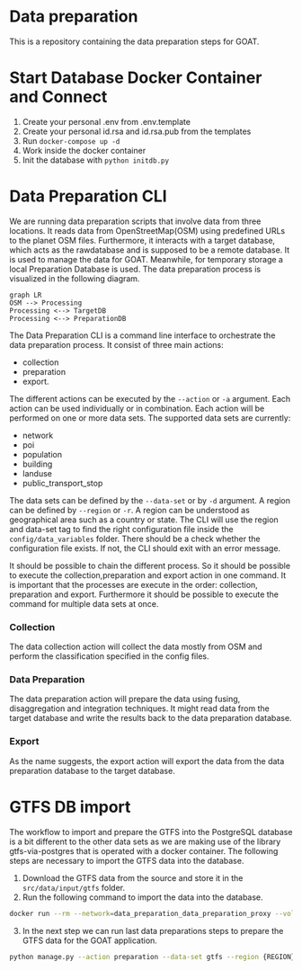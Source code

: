 # Data preparation
This is a repository containing the data preparation steps for GOAT. 


# Start Database Docker Container and Connect

1. Create your personal .env from .env.template
2. Create your personal id.rsa and id.rsa.pub from the templates
3. Run `docker-compose up -d`
4. Work inside the docker container
5. Init the database with `python initdb.py`

# Data Preparation CLI

We are running data preparation scripts that involve data from three locations. It reads data from OpenStreetMap(OSM) using predefined URLs to the planet OSM files. Furthermore, it interacts with a target database, which acts as the rawdatabase and is supposed to be a remote database. It is used to manage the data for GOAT. Meanwhile, for temporary storage a local Preparation Database is used. The data preparation process is visualized in the following diagram. 

```mermaid
graph LR
OSM --> Processing
Processing <--> TargetDB
Processing <--> PreparationDB
```

The Data Preparation CLI is a command line interface to orchestrate the data preparation process. It consist of three main actions: 
- collection
- preparation 
- export. 

The different actions can be executed by the `--action` or `-a` argument. Each action can be used individually or in combination. Each action will be performed on one or more data sets. The supported data sets are currently:

- network 
- poi 
- population
- building 
- landuse
- public_transport_stop

The data sets can be defined by the `--data-set` or by `-d` argument. A region can be defined by `--region` or `-r`. A region can be understood as geographical area such as a country or state. The CLI will use the region and data-set tag to find the right configuration file inside the `config/data_variables` folder. There should be a check whether the configuration file exists. If not, the CLI should exit with an error message. 

It should be possible to chain the different process. So it should be possible to execute the collection,preparation and export action in one command. It is important that the processes are execute in the order: collection, preparation and export. Furthermore it should be possible to execute the command for multiple data sets at once. 

### Collection
The data collection action will collect the data mostly from OSM and perform the classification specified in the config files. 

### Data Preparation
The data preparation action will prepare the data using fusing, disaggregation and integration techniques. It might read data from the target database and write the results back to the data preparation database.

### Export
As the name suggests, the export action will export the data from the data preparation database to the target database.


# GTFS DB import

The workflow to import and prepare the GTFS into the PostgreSQL database is a bit different to the other data sets as we are making use of the library gtfs-via-postgres that is operated with a docker container. The following steps are necessary to import the GTFS data into the database.

1. Download the GTFS data from the source and store it in the `src/data/input/gtfs` folder.
2. Run the following command to import the data into the database. 

```bash
docker run --rm --network=data_preparation_data_preparation_proxy --volume path-to-gtfs-data:/gtfs -e PGHOST={PGHOST} -e PGPASSWORD={PGPASSWORD} -e PGUSER={PGUSER} -e PGDATABASE={PGDATABASE} majkshkurti/gtfs-via-postgres:4.3.4 --trips-without-shape-id --schema gtfs  -- *.txt
```
3. In the next step we can run last data preparations steps to prepare the GTFS data for the GOAT application. 

```bash
python manage.py --action preparation --data-set gtfs --region {REGION}
```